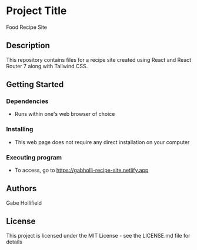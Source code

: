 # Project Title
Food Recipe Site

## Description
This repository contains files for a recipe site created using React and React Router 7 along with Tailwind CSS.

## Getting Started
### Dependencies
- Runs within one's web browser of choice
### Installing
- This web page does not require any direct installation on your computer
### Executing program
- To access, go to https://gabholli-recipe-site.netlify.app

## Authors
Gabe Hollifield

## License
This project is licensed under the MIT License - see the LICENSE.md file for details
